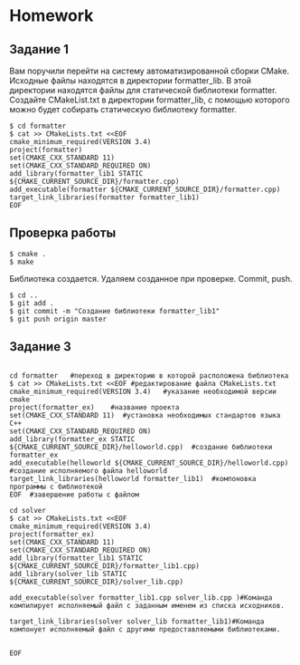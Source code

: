 
# Homework
## Задание 1
Вам поручили перейти на систему автоматизированной сборки CMake. Исходные файлы находятся в директории formatter_lib. В этой директории находятся файлы для статической библиотеки formatter. Создайте CMakeList.txt в директории formatter_lib, с помощью которого можно будет собирать статическую библиотеку formatter.

```ShellSession
$ cd formatter
$ cat >> CMakeLists.txt <<EOF
cmake_minimum_required(VERSION 3.4) 
project(formatter)
set(CMAKE_CXX_STANDARD 11)
set(CMAKE_CXX_STANDARD_REQUIRED ON)
add_library(formatter_lib1 STATIC ${CMAKE_CURRENT_SOURCE_DIR}/formatter.cpp) 
add_executable(formatter ${CMAKE_CURRENT_SOURCE_DIR}/formatter.cpp)
target_link_libraries(formatter formatter_lib1)
EOF
```
## Проверка работы

```ShellSession
$ cmake .
$ make
```
Библиотека создается. Удаляем созданное при проверке. Commit, push.

```ShellSession
$ cd ..
$ git add .
$ git commit -m "Создание библиотеки formatter_lib1"
$ git push origin master
```
## Задание 3
```ShellSession

cd formatter   #переход в директорию в которой расположена библиотека
$ cat >> CMakeLists.txt <<EOF #редактирование файла CMakeLists.txt
cmake_minimum_required(VERSION 3.4)   #указание необходимой версии cmake
project(formatter_ex)    #название проекта
set(CMAKE_CXX_STANDARD 11)  #установка необходимых стандартов языка С++
set(CMAKE_CXX_STANDARD_REQUIRED ON)
add_library(formatter_ex STATIC ${CMAKE_CURRENT_SOURCE_DIR}/helloworld.cpp)  #создание библиотеки formatter_ex
add_executable(helloworld ${CMAKE_CURRENT_SOURCE_DIR}/helloworld.cpp)    #создание исполняемого файла helloworld
target_link_libraries(helloworld formatter_lib1)  #компоновка программы с библиотекой
EOF  #завершение работы с файлом

cd solver
$ cat >> CMakeLists.txt <<EOF
cmake_minimum_required(VERSION 3.4)
project(formatter_ex)
set(CMAKE_CXX_STANDARD 11)
set(CMAKE_CXX_STANDARD_REQUIRED ON)
add_library(formatter_lib1 STATIC ${CMAKE_CURRENT_SOURCE_DIR}/formatter_lib1.cpp)
add_library(solver_lib STATIC ${CMAKE_CURRENT_SOURCE_DIR}/solver_lib.cpp)

add_executable(solver formatter_lib1.cpp solver_lib.cpp )#Команда компилирует исполняемый файл с заданным именем из списка исходников. 

target_link_libraries(solver solver_lib formatter_lib1)#Команда компонует исполняемый файл с другими предоставляемыми библиотеками.


EOF
```

